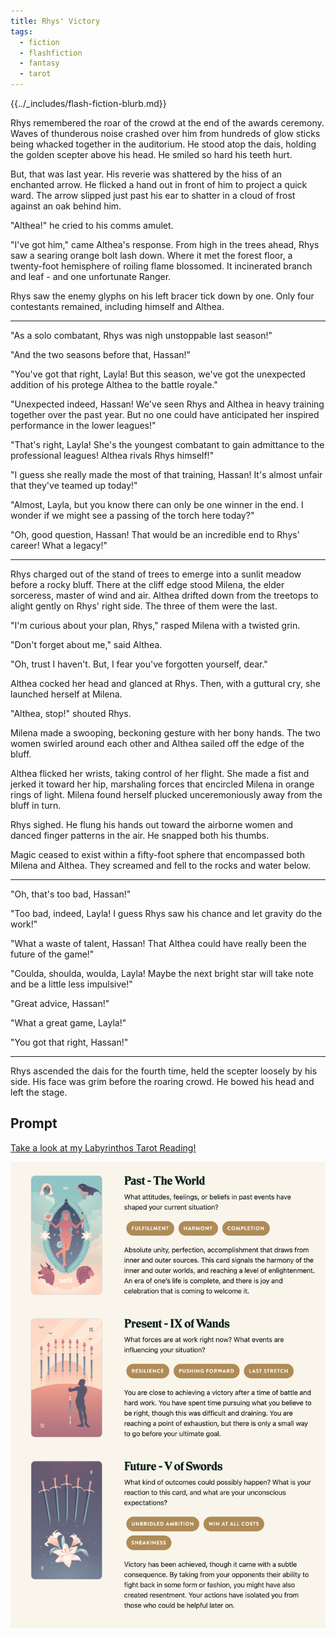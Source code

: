 ```yaml
---
title: Rhys' Victory
tags:
  - fiction
  - flashfiction
  - fantasy
  - tarot
---
```


{{../_includes/flash-fiction-blurb.md}}

<!--more-->

Rhys remembered the roar of the crowd at the end of the awards ceremony. Waves of thunderous noise crashed over him from hundreds of glow sticks being whacked together in the auditorium. He stood atop the dais, holding the golden scepter above his head. He smiled so hard his teeth hurt.

But, that was last year. His reverie was shattered by the hiss of an enchanted arrow. He flicked a hand out in front of him to project a quick ward. The arrow slipped just past his ear to shatter in a cloud of frost against an oak behind him. 

"Althea!" he cried to his comms amulet.

"I've got him," came Althea's response. From high in the trees ahead, Rhys saw a searing orange bolt lash down. Where it met the forest floor, a twenty-foot hemisphere of roiling flame blossomed. It incinerated branch and leaf - and one unfortunate Ranger. 

Rhys saw the enemy glyphs on his left bracer tick down by one. Only four contestants remained, including himself and Althea.

* * *

"As a solo combatant, Rhys was nigh unstoppable last season!"

"And the two seasons before that, Hassan!"

"You've got that right, Layla! But this season, we've got the unexpected addition of his protege Althea to the battle royale."

"Unexpected indeed, Hassan! We've seen Rhys and Althea in heavy training together over the past year. But no one could have anticipated her inspired performance in the lower leagues!"

"That's right, Layla! She's the youngest combatant to gain admittance to the professional leagues! Althea rivals Rhys himself!"

"I guess she really made the most of that training, Hassan! It's almost unfair that they've teamed up today!"

"Almost, Layla, but you know there can only be one winner in the end. I wonder if we might see a passing of the torch here today?"

"Oh, good question, Hassan! That would be an incredible end to Rhys' career! What a legacy!"
 
* * *

Rhys charged out of the stand of trees to emerge into a sunlit meadow before a rocky bluff. There at the cliff edge stood Milena, the elder sorceress, master of wind and air. Althea drifted down from the treetops to alight gently on Rhys' right side. The three of them were the last.

"I'm curious about your plan, Rhys," rasped Milena with a twisted grin. 

"Don't forget about me," said Althea. 

"Oh, trust I haven't. But, I fear you've forgotten yourself, dear."

Althea cocked her head and glanced at Rhys. Then, with a guttural cry, she launched herself at Milena. 

"Althea, stop!" shouted Rhys. 

Milena made a swooping, beckoning gesture with her bony hands. The two women swirled around each other and Althea sailed off the edge of the bluff. 

Althea flicked her wrists, taking control of her flight. She made a fist and jerked it toward her hip, marshaling forces that encircled Milena in orange rings of light. Milena found herself plucked unceremoniously away from the bluff in turn. 

Rhys sighed. He flung his hands out toward the airborne women and danced finger patterns in the air. He snapped both his thumbs. 

Magic ceased to exist within a fifty-foot sphere that encompassed both Milena and Althea. They screamed and fell to the rocks and water below. 

* * *

"Oh, that's too bad, Hassan!"

"Too bad, indeed, Layla! I guess Rhys saw his chance and let gravity do the work!"

"What a waste of talent, Hassan! That Althea could have really been the future of the game!"

"Coulda, shoulda, woulda, Layla! Maybe the next bright star will take note and be a little less impulsive!"

"Great advice, Hassan!"

"What a great game, Layla!"

"You got that right, Hassan!"

* * *

Rhys ascended the dais for the fourth time, held the scepter loosely by his side. His face was grim before the roaring crowd. He bowed his head and left the stage.

## Prompt

[Take a look at my Labyrinthos Tarot Reading!](https://app.labyrinthos.co/reading/ppf/SSTRWS/21,30,54)

![](20220414085423.png)